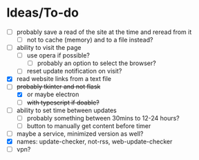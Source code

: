# Ideas/To-do
- [ ] probably save a read of the site at the time and reread from it
  - [ ] not to cache (memory) and to a file instead?
- [ ] ability to visit the page
  - [ ] use opera if possible?
    - [ ] probably an option to select the browser?
  - [ ] reset update notification on visit?
- [x] read website links from a text file
- [ ] ~~probably tkinter and not flask~~
  - [x] or maybe electron
  - [ ] ~~with typescript if doable?~~
- [ ] ability to set time between updates
  - [ ] probably something between 30mins to 12-24 hours?
  - [ ] button to manually get content before timer
- [ ] maybe a service, minimized version as well?
- [x] names: update-checker, not-rss, web-update-checker
- [ ] vpn?

